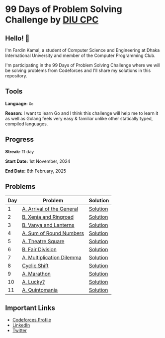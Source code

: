 # 99 Days of Problem Solving Challenge by [DIU CPC](https://www.linkedin.com/company/diu-cpc-computer-programming-club)

## Hello! 👋

I'm Fardin Kamal, a student of Computer Science and Engineering at Dhaka International University and member of the Computer Programming Club.

I'm participating in the 99 Days of Problem Solving Challenge where we will be solving problems from Codeforces and I'll share my solutions in this repository.


## Tools
**Language:** `Go`

**Reason:** I want to learn Go and I think this challenge will help me to learn it as well as Golang feels very easy & familiar unlike other statically typed, compiled languages.


## Progress
**Streak:** 11 day

**Start Date:** 1st November, 2024

**End Date:** 8th February, 2025


## Problems

| Day | Problem                                                                            | Solution                |
|-----|------------------------------------------------------------------------------------|-------------------------|
| 1   | [A. Arrival of the General](https://codeforces.com/problemset/problem/144/A)       | [Solution](./day-1.go)  |
| 2   | [B. Xenia and Ringroad](https://codeforces.com/problemset/problem/339/B)           | [Solution](./day-2.go)  |
| 3   | [B. Vanya and Lanterns](https://codeforces.com/problemset/problem/492/B)           | [Solution](./day-3.go)  |
| 4   | [A. Sum of Round Numbers](https://codeforces.com/problemset/problem/1352/A)        | [Solution](./day-4.go)  |
| 5   | [A. Theatre Square](https://codeforces.com/problemset/problem/1/A)                 | [Solution](./day-5.go)  |
| 6   | [B. Fair Division](https://codeforces.com/problemset/problem/1472/B)               | [Solution](./day-6.go)  |
| 7   | [A. Multiplication Dilemma](https://codeforces.com/problemset/gymProblem/101972/A) | [Solution](./day-7.go)  |
| 8   | [Cyclic Shift](https://codeforces.com/gym/101972/problem/K)                        | [Solution](./day-8.go)  |
| 9   | [A. Marathon](https://codeforces.com/problemset/problem/1692/A)                    | [Solution](./day-9.go)  |
| 10  | [A. Lucky?](https://codeforces.com/problemset/problem/1676/A)                      | [Solution](./day-10.go) |
| 11  | [A. Quintomania](https://codeforces.com/problemset/problem/2036/A)                 | [Solution](./day-11.go) |


## Important Links

- [Codeforces Profile](https://codeforces.com/profile/fardinkamal62)
- [LinkedIn](https://www.linkedin.com/in/fardinkamal62)
- [Twitter](https://twitter.com/fardinkamal62)
